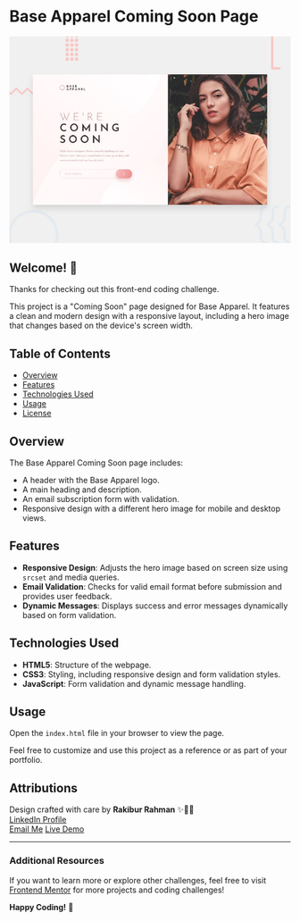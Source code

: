 # Base Apparel Coming Soon Page

![Design preview for the Base Apparel coming soon page coding challenge](./design/desktop-preview.jpg)

## Welcome! 👋

Thanks for checking out this front-end coding challenge.

This project is a "Coming Soon" page designed for Base Apparel. It features a clean and modern design with a responsive layout, including a hero image that changes based on the device's screen width.

## Table of Contents

- [Overview](#overview)
- [Features](#features)
- [Technologies Used](#technologies-used)
- [Usage](#usage)
- [License](#license)

## Overview

The Base Apparel Coming Soon page includes:
- A header with the Base Apparel logo.
- A main heading and description.
- An email subscription form with validation.
- Responsive design with a different hero image for mobile and desktop views.

## Features

- **Responsive Design**: Adjusts the hero image based on screen size using `srcset` and media queries.
- **Email Validation**: Checks for valid email format before submission and provides user feedback.
- **Dynamic Messages**: Displays success and error messages dynamically based on form validation.

## Technologies Used

- **HTML5**: Structure of the webpage.
- **CSS3**: Styling, including responsive design and form validation styles.
- **JavaScript**: Form validation and dynamic message handling.

## Usage

Open the `index.html` file in your browser to view the page.

Feel free to customize and use this project as a reference or as part of your portfolio.

## Attributions

Design crafted with care by **Rakibur Rahman** ✨🎨🚀  
[LinkedIn Profile](https://www.linkedin.com/in/md-rakibur-rahman-14b33a2a4)  
[Email Me](mailto:rakiburrahman307@gmail.com)
[Live Demo](https://article-component-challenge-day-3.netlify.app)

---

### Additional Resources

If you want to learn more or explore other challenges, feel free to visit [Frontend Mentor](https://www.frontendmentor.io) for more projects and coding challenges!

**Happy Coding!** 🚀

